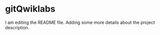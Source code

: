 # gitQwiklabs
I am editing the README file. Adding some more details about the project 
description.
